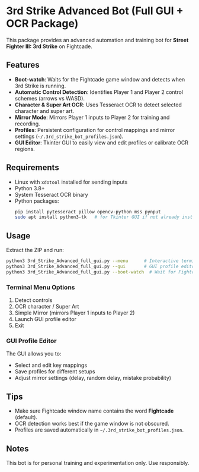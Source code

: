 # 3rd Strike Advanced Bot (Full GUI + OCR Package)

This package provides an advanced automation and training bot for **Street Fighter III: 3rd Strike** on Fightcade.

## Features
- **Boot-watch**: Waits for the Fightcade game window and detects when 3rd Strike is running.
- **Automatic Control Detection**: Identifies Player 1 and Player 2 control schemes (arrows vs WASD).
- **Character & Super Art OCR**: Uses Tesseract OCR to detect selected character and super art.
- **Mirror Mode**: Mirrors Player 1 inputs to Player 2 for training and recording.
- **Profiles**: Persistent configuration for control mappings and mirror settings (`~/.3rd_strike_bot_profiles.json`).
- **GUI Editor**: Tkinter GUI to easily view and edit profiles or calibrate OCR regions.

## Requirements
- Linux with `xdotool` installed for sending inputs
- Python 3.8+
- System Tesseract OCR binary
- Python packages:
  ```bash
  pip install pytesseract pillow opencv-python mss pynput
  sudo apt install python3-tk   # for Tkinter GUI if not already installed
  ```

## Usage
Extract the ZIP and run:
```bash
python3 3rd_Strike_Advanced_full_gui.py --menu      # Interactive terminal menu
python3 3rd_Strike_Advanced_full_gui.py --gui       # GUI profile editor
python3 3rd_Strike_Advanced_full_gui.py --boot-watch  # Wait for Fightcade window and auto-detect
```

### Terminal Menu Options
1. Detect controls  
2. OCR character / Super Art  
3. Simple Mirror (mirrors Player 1 inputs to Player 2)  
4. Launch GUI profile editor  
5. Exit  

### GUI Profile Editor
The GUI allows you to:
- Select and edit key mappings
- Save profiles for different setups
- Adjust mirror settings (delay, random delay, mistake probability)

## Tips
- Make sure Fightcade window name contains the word **Fightcade** (default).  
- OCR detection works best if the game window is not obscured.  
- Profiles are saved automatically in `~/.3rd_strike_bot_profiles.json`.

## Notes
This bot is for personal training and experimentation only. Use responsibly.
